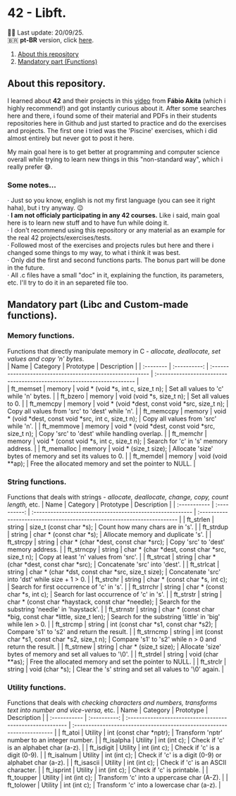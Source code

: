 # 42 - Libft.

🧑‍💻 Last update: 20/09/25.<br>
🇧🇷 <b>pt-BR</b> version, click <a href="">here</a>.<br>

1. <a href="https://github.com/euandre10/42-libft/edit/master/README.md#about-this-repository">About this repository</a><br>
2. <a href="https://github.com/euandre10/42-libft/edit/master/README.md#functions">Mandatory part (Functions)</a><br>


## About this repository.
I learned about <b>42</b> and their projects in this <a href="https://youtu.be/oUPaJxk6TZ0?t=2778">video</a> from <b>Fábio Akita</b> (which i highly recommend!) and got instantly curious about it. After some searches here and there, i found some of their material and PDFs in their students repositories here in Github and just started to practice and do the exercises and projects. The first one i tried was the 'Piscine' exercises, which i did almost entirely but never got to post it here.<br>

My main goal here is to get better at programming and computer science overall while trying to learn new things in this "non-standard way", which i really prefer 😅.

### Some notes...
· Just so you know, english is not my first language (you can see it right haha), but i try anyway. 😉<br>
· <b>I am not officialy participating in any 42 courses.</b> Like i said, main goal here is to learn new stuff and to have fun while doing it.<br>
· I don't recommend using this repository or any material as an example for the real 42 projects/exercises/tests.<br>
· Followed most of the exercises and projects rules but here and there i changed some things to my way, to what i think it was best.<br>
· Only did the first and second functions parts. The bonus part will be done in the future.<br>
· All .c files have a small "doc" in it, explaining the function, its parameters, etc. I'll try to do it in an separeted file too.<br>


## Mandatory part (Libc and Custom-made functions).
### Memory functions.
Functions that directly manipulate memory in C - *allocate, deallocate, set values and copy 'n' bytes*.<br>
| Name         | Category     | Prototype                                                   | Description                                                             |
| :--------    | :----------: | :--------------------------------------------------------   | :---------------------------------------------------------------------- |  
| ft_memset    | memory       | void * (void *s, int c, size_t n);                          | Set all values to 'c' while 'n' bytes.                                  |
| ft_bzero     | memory       | void   (void *s, size_t n);                                 | Set all values to 0.                                                    |
| ft_memcpy    | memory       | void * (void *dest, const void *src, size_t n);             | Copy all values from 'src' to 'dest' while 'n'.                         |
| ft_memccpy   | memory       | void * (void *dest, const void *src, int c, size_t n);      | Copy all values from 'src' while 'n'.                                   |
| ft_memmove   | memory       | void * (void *dest, const void *src, size_t n);             | Copy 'src' to 'dest' while handling overlap.                            |
| ft_memchr    | memory       | void * (const void *s, int c, size_t n);                    | Search for 'c' in 's' memory address.                                   |
| ft_memalloc  | memory       | void * (size_t size);                                       | Allocate 'size' bytes of memory and set its values to 0.                |
| ft_memdel    | memory       | void   (void **ap);                                         | Free the allocated memory and set the pointer to NULL.                  |

### String functions.
Functions that deals with strings - *allocate, deallocate, change, copy, count length,* etc.
| Name         | Category     | Prototype                                                  | Description                                                             |
| :----------- | :----------: | :--------------------------------------------------------  | :---------------------------------------------------------------------- |
| ft_strlen    | string       | size_t (const char *s);                                    | Count how many chars are in 's'.                                        |
| ft_strdup    | string       | char * (const char *s);                                    | Allocate memory and duplicate 's'.                                      |
| ft_strcpy    | string       | char * (char *dest, const char *src);                      | Copy 'src' to 'dest' memory address.                                    |
| ft_strncpy   | string       | char * (char *dest, const char *src, size_t n);            | Copy at least 'n' values from 'src'.                                    |
| ft_strcat    | string       | char * (char *dest, const char *src);                      | Concatenate 'src' into 'dest'.                                          |
| ft_strlcat   | string       | char * (char *dst, const char *src, size_t size);          | Concatenate 'src' into 'dst' while size + 1 > 0.                        |
| ft_strchr    | string       | char * (const char *s, int c);                             | Search for first occurrence of 'c' in 's'.                              |
| ft_strrchr   | string       | char * (const char *s, int c);                             | Search for last occurrence of 'c' in 's'.                               |
| ft_strstr    | string       | char * (const char *haystack, const char *needle);         | Search for the substring 'needle' in 'haystack'.                        |
| ft_strnstr   | string       | char * (const char *big, const char *little, size_t len);  | Search for the substring 'little' in 'big' while len > 0.               |
| ft_strcmp    | string       | int    (const char *s1, const char *s2);                   | Compare 's1' to 's2' and return the result.                             |
| ft_strncmp   | string       | int    (const char *s1, const char *s2, size_t n);         | Compare 's1' to 's2' while n > 0 and return the result.                 |
| ft_strnew    | string       | char * (size_t size);                                      | Allocate 'size' bytes of memory and set all values to '\0'.             |
| ft_strdel    | string       | void   (char **as);                                        | Free the allocated memory and set the pointer to NULL.                  |
| ft_strclr    | string       | void   (char *s);                                          | Clear the 's' string and set all values to '\0' again.                  |

### Utility functions.
Functions that deals with *checking characters and numbers, transforms text into number and vice-versa,* etc.
| Name         | Category     | Prototype                                                  | Description                                                             |
| :----------- | :----------: | :--------------------------------------------------------  | :---------------------------------------------------------------------- |
| ft_atoi      | Utility      | int    (const char *nptr);                                 | Transform 'nptr' number to an integer number.                           |
| ft_isalpha   | Utility      | int    (int c);                                            | Check if 'c' is an alphabet char (a-z).                                 |
| ft_isdigit   | Utility      | int    (int c);                                            | Check if 'c' is a digit (0-9).                                          |
| ft_isalnum   | Utility      | int    (int c);                                            | Check if 'c' is a digit (0-9) or alphabet char (a-z).                   |
| ft_isascii   | Utility      | int    (int c);                                            | Check if 'c' is an ASCII character.                                     |
| ft_isprint   | Utility      | int    (int c);                                            | Check if 'c' is printable.                                              |
| ft_toupper   | Utility      | int    (int c);                                            | Transform 'c' into a uppercase char (A-Z).                              |
| ft_tolower   | Utility      | int    (int c);                                            | Transform 'c' into a lowercase char (a-z).                              |
